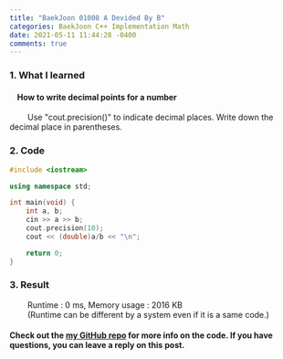 ```yaml
---
title: "BaekJoon 01008 A Devided By B"
categories: BaekJoon C++ Implementation Math
date: 2021-05-11 11:44:28 -0400
comments: true
---
```


### 1. What I learned
#### &nbsp;&nbsp;&nbsp;&nbsp;How to write decimal points for a number
&nbsp;&nbsp;&nbsp;&nbsp;&nbsp;&nbsp;&nbsp;&nbsp;Use "cout.precision()" to indicate decimal places. Write down the decimal place in parentheses.  

### 2. Code
```cpp
#include <iostream>

using namespace std;

int main(void) {
    int a, b;
    cin >> a >> b;
    cout.precision(10);
    cout << (double)a/b << "\n";

    return 0;
}
```

### 3. Result
&nbsp;&nbsp;&nbsp;&nbsp;&nbsp;&nbsp;&nbsp;&nbsp;Runtime : 0 ms, Memory usage : 2016 KB  
&nbsp;&nbsp;&nbsp;&nbsp;&nbsp;&nbsp;&nbsp;&nbsp;(Runtime can be different by a system even if it is a same code.)

#### Check out the [my GitHub repo][hyuk-gh] for more info on the code. If you have questions, you can leave a reply on this post.
[hyuk-gh]: https://github.com/dlgur1994/StudyAlgorithms
